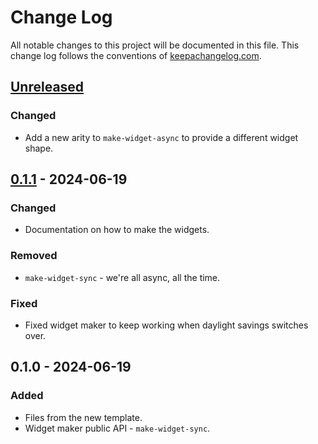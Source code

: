 # Change Log
All notable changes to this project will be documented in this file. This change log follows the conventions of [keepachangelog.com](http://keepachangelog.com/).

## [Unreleased]
### Changed
- Add a new arity to `make-widget-async` to provide a different widget shape.

## [0.1.1] - 2024-06-19
### Changed
- Documentation on how to make the widgets.

### Removed
- `make-widget-sync` - we're all async, all the time.

### Fixed
- Fixed widget maker to keep working when daylight savings switches over.

## 0.1.0 - 2024-06-19
### Added
- Files from the new template.
- Widget maker public API - `make-widget-sync`.

[Unreleased]: https://sourcehost.site/your-name/clojure_colecoes/compare/0.1.1...HEAD
[0.1.1]: https://sourcehost.site/your-name/clojure_colecoes/compare/0.1.0...0.1.1

